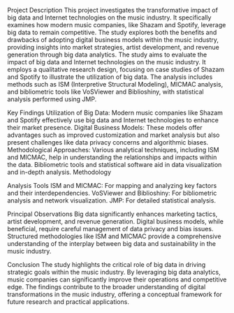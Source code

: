Project Description
This project investigates the transformative impact of big data and Internet technologies on the music industry. It specifically examines how modern music companies, like Shazam and Spotify, leverage big data to remain competitive. The study explores both the benefits and drawbacks of adopting digital business models within the music industry, providing insights into market strategies, artist development, and revenue generation through big data analytics. The study aims to evaluate the impact of big data and Internet technologies on the music industry. It employs a qualitative research design, focusing on case studies of Shazam and Spotify to illustrate the utilization of big data. The analysis includes methods such as ISM (Interpretive Structural Modeling), MICMAC analysis, and bibliometric tools like VoSViewer and Biblioshiny, with statistical analysis performed using JMP.

Key Findings
Utilization of Big Data: Modern music companies like Shazam and Spotify effectively use big data and Internet technologies to enhance their market presence.
Digital Business Models: These models offer advantages such as improved customization and market analysis but also present challenges like data privacy concerns and algorithmic biases.
Methodological Approaches: Various analytical techniques, including ISM and MICMAC, help in understanding the relationships and impacts within the data. Bibliometric tools and statistical software aid in data visualization and in-depth analysis.
Methodology

Analysis Tools
ISM and MICMAC: For mapping and analyzing key factors and their interdependencies.
VoSViewer and Biblioshiny: For bibliometric analysis and network visualization.
JMP: For detailed statistical analysis.

Principal Observations
Big data significantly enhances marketing tactics, artist development, and revenue generation.
Digital business models, while beneficial, require careful management of data privacy and bias issues.
Structured methodologies like ISM and MICMAC provide a comprehensive understanding of the interplay between big data and sustainability in the music industry.

Conclusion
The study highlights the critical role of big data in driving strategic goals within the music industry. By leveraging big data analytics, music companies can significantly improve their operations and competitive edge. The findings contribute to the broader understanding of digital transformations in the music industry, offering a conceptual framework for future research and practical applications.
